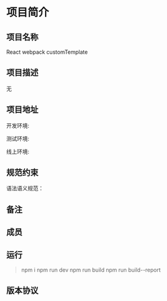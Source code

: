 # 项目简介

## 项目名称

React webpack customTemplate

## 项目描述

无

## 项目地址

开发环境:

测试环境:

线上环境:

## 规范约束

语法语义规范：

## 备注


## 成员

## 运行

> npm i
> npm run dev
> npm run build
> npm run build--report

## 版本协议
